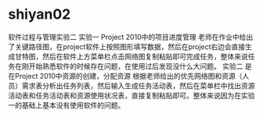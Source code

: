# shiyan02
软件过程与管理实验二
实验一 Project 2010中的项目进度管理 老师在作业中给出了关键路径图，在project软件上按照图形填写数据，然后在project右边会直接生成甘特图，然后在软件上方菜单栏点击网络图复制粘贴即可完成任务，整体来说任务在刚开始熟悉软件的时候存在问题，在使用过后发现没什么大问题。
实验二 是在Project 2010中资源的创建，分配资源   根据老师给出的优先网络图和资源（人员）需求表分析出任务列表，然后输入生成任务活动表，然后在菜单栏中找出资源活动表和任务活动表和资源使用状况表，直接复制粘贴即可。整体来说因为在实验一的基础上基本没有使用软件的问题。
